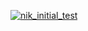 [![nik_initial_test](https://magnum.travis-ci.com/nhll/aim3-svd-project.svg?token=HapEjs4Y7bDDfGDBsU8E&branch=nik_initial_testing)](https://magnum.travis-ci.com/nhll/aim3-svd-project)